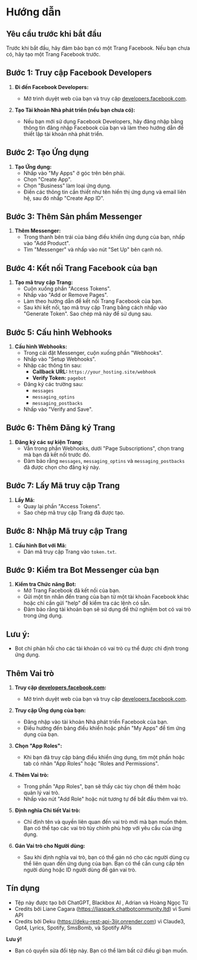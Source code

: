 <!DOCTYPE html>
<html lang="vi">

# Hướng dẫn

## Yêu cầu trước khi bắt đầu
Trước khi bắt đầu, hãy đảm bảo bạn có một Trang Facebook. Nếu bạn chưa có, hãy tạo một Trang Facebook trước.

## Bước 1: Truy cập Facebook Developers
1. **Đi đến Facebook Developers:**
   - Mở trình duyệt web của bạn và truy cập [developers.facebook.com](https://developers.facebook.com).

2. **Tạo Tài khoản Nhà phát triển (nếu bạn chưa có):**
   - Nếu bạn mới sử dụng Facebook Developers, hãy đăng nhập bằng thông tin đăng nhập Facebook của bạn và làm theo hướng dẫn để thiết lập tài khoản nhà phát triển.

## Bước 2: Tạo Ứng dụng
1. **Tạo Ứng dụng:**
   - Nhấp vào "My Apps" ở góc trên bên phải.
   - Chọn "Create App".
   - Chọn "Business" làm loại ứng dụng.
   - Điền các thông tin cần thiết như tên hiển thị ứng dụng và email liên hệ, sau đó nhấp "Create App ID".

## Bước 3: Thêm Sản phẩm Messenger
1. **Thêm Messenger:**
   - Trong thanh bên trái của bảng điều khiển ứng dụng của bạn, nhấp vào "Add Product".
   - Tìm "Messenger" và nhấp vào nút "Set Up" bên cạnh nó.

## Bước 4: Kết nối Trang Facebook của bạn
1. **Tạo mã truy cập Trang:**
   - Cuộn xuống phần "Access Tokens".
   - Nhấp vào "Add or Remove Pages".
   - Làm theo hướng dẫn để kết nối Trang Facebook của bạn.
   - Sau khi kết nối, tạo mã truy cập Trang bằng cách nhấp vào "Generate Token". Sao chép mã này để sử dụng sau.

## Bước 5: Cấu hình Webhooks
1. **Cấu hình Webhooks:**
   - Trong cài đặt Messenger, cuộn xuống phần "Webhooks".
   - Nhấp vào "Setup Webhooks".
   - Nhập các thông tin sau:
     - **Callback URL:** `https://your_hosting.site/webhook`
     - **Verify Token:** `pagebot`
   - Đăng ký các trường sau:
     - `messages`
     - `messaging_optins`
     - `messaging_postbacks`
   - Nhấp vào "Verify and Save".

## Bước 6: Thêm Đăng ký Trang
1. **Đăng ký các sự kiện Trang:**
   - Vẫn trong phần Webhooks, dưới "Page Subscriptions", chọn trang mà bạn đã kết nối trước đó.
   - Đảm bảo rằng `messages`, `messaging_optins` và `messaging_postbacks` đã được chọn cho đăng ký này.

## Bước 7: Lấy Mã truy cập Trang
1. **Lấy Mã:**
   - Quay lại phần "Access Tokens".
   - Sao chép mã truy cập Trang đã được tạo.

## Bước 8: Nhập Mã truy cập Trang
1. **Cấu hình Bot với Mã:**
   - Dán mã truy cập Trang vào `token.txt`.

## Bước 9: Kiểm tra Bot Messenger của bạn
1. **Kiểm tra Chức năng Bot:**
   - Mở Trang Facebook đã kết nối của bạn.
   - Gửi một tin nhắn đến trang của bạn từ một tài khoản Facebook khác hoặc chỉ cần gửi "help" để kiểm tra các lệnh có sẵn.
   - Đảm bảo rằng tài khoản bạn sẽ sử dụng để thử nghiệm bot có vai trò trong ứng dụng.

## Lưu ý:
- Bot chỉ phản hồi cho các tài khoản có vai trò cụ thể được chỉ định trong ứng dụng.

## Thêm Vai trò
1. **Truy cập [developers.facebook.com](https://developers.facebook.com):**
   - Mở trình duyệt web của bạn và truy cập [developers.facebook.com](https://developers.facebook.com).
   
2. **Truy cập Ứng dụng của bạn:**
   - Đăng nhập vào tài khoản Nhà phát triển Facebook của bạn.
   - Điều hướng đến bảng điều khiển hoặc phần "My Apps" để tìm ứng dụng của bạn.
   
3. **Chọn "App Roles":**
   - Khi bạn đã truy cập bảng điều khiển ứng dụng, tìm một phần hoặc tab có nhãn "App Roles" hoặc "Roles and Permissions".
   
4. **Thêm Vai trò:**
   - Trong phần "App Roles", bạn sẽ thấy các tùy chọn để thêm hoặc quản lý vai trò.
   - Nhấp vào nút "Add Role" hoặc nút tương tự để bắt đầu thêm vai trò.
   
5. **Định nghĩa Chi tiết Vai trò:**
   - Chỉ định tên và quyền liên quan đến vai trò mới mà bạn muốn thêm. Bạn có thể tạo các vai trò tùy chỉnh phù hợp với yêu cầu của ứng dụng.
   
6. **Gán Vai trò cho Người dùng:**
   - Sau khi định nghĩa vai trò, bạn có thể gán nó cho các người dùng cụ thể liên quan đến ứng dụng của bạn. Bạn có thể cần cung cấp tên người dùng hoặc ID người dùng để gán vai trò.

## Tín dụng
  - Tệp này được tạo bởi ChatGPT, Blackbox AI , Adrian và Hoàng Ngọc Từ
  - Credits bởi Liane Cagara (https://liaspark.chatbotcommunity.ltd) vì Sumi API
  - Credits bởi Deku (https://deku-rest-api-3ijr.onrender.com) vì Claude3, Gpt4, Lyrics, Spotify, SmsBomb, và Spotify APIs
    
  **Lưu ý!**
   - Bạn có quyền sửa đổi tệp này. Bạn có thể làm bất cứ điều gì bạn muốn.

</html>
